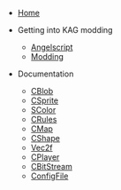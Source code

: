 <!-- docs/_sidebar.md -->

- [Home](/ "Home")


- Getting into KAG modding

    - [Angelscript](angelscript.md)
    - [Modding](modding.md)

- Documentation
    - [CBlob](objects/CBlob.md)
    - [CSprite](objects/CSprite.md)
    - [SColor](objects/SColor.md)
    - [CRules](objects/CRules.md)
    - [CMap](objects/CMap.md)
    - [CShape](objects/CShape.md)
    - [Vec2f](objects/Vec2f.md)
    - [CPlayer](objects/CPlayer.md)
    - [CBitStream](objects/CBitStream.md)
    - [ConfigFile](objects/ConfigFile.md)